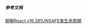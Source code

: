 ##### 参考文档

[聊聊React v16.3的UNSAFE类生命周期](https://www.mk2048.com/blog/blog.php?id=h1aca2k11j&title=%E8%81%8A%E8%81%8AReact%20v16.3%E7%9A%84UNSAFE%E7%B1%BB%E7%94%9F%E5%91%BD%E5%91%A8%E6%9C%9F)